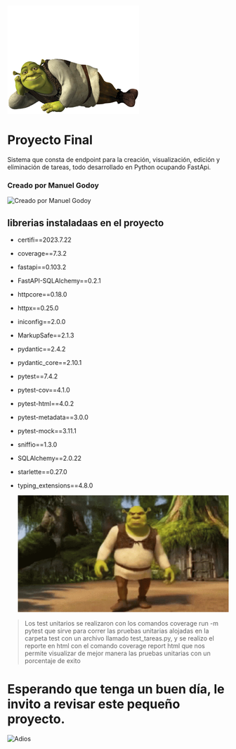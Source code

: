 ![Buenas, Buenas](./img/pngegg.png)
# Proyecto Final
Sistema que consta de endpoint para la creación, visualización, edición y eliminación de tareas, todo desarrollado en Python ocupando FastApi.

### Creado por Manuel Godoy
 ![Creado por Manuel Godoy](./img/shrek_bailando.gif)
 
## librerias instaladaas en el proyecto
- certifi==2023.7.22
- coverage==7.3.2
- fastapi==0.103.2
- FastAPI-SQLAlchemy==0.2.1
- httpcore==0.18.0
- httpx==0.25.0
- iniconfig==2.0.0
- MarkupSafe==2.1.3
- pydantic==2.4.2
- pydantic_core==2.10.1
- pytest==7.4.2
- pytest-cov==4.1.0
- pytest-html==4.0.2
- pytest-metadata==3.0.0
- pytest-mock==3.11.1
- sniffio==1.3.0
- SQLAlchemy==2.0.22
- starlette==0.27.0
- typing_extensions==4.8.0

  ![Test Unitario](./img/shrek-dreamworks.gif)
  
> Los test unitarios se realizaron con los comandos coverage run -m pytest que sirve para correr las pruebas unitarias alojadas en la carpeta
> test con un archivo llamado test_tareas.py, y se realizo el reporte en html con el comando  coverage report html que nos permite visualizar
> de mejor manera las pruebas unitarias con un porcentaje de exito

# Esperando que tenga un buen día, le invito a revisar este pequeño proyecto.

![Adios](./img/gato.gif)
